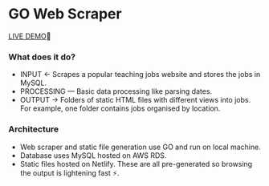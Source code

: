 # GO Web Scraper
[LIVE DEMO](https://some.com/)🔗

### What does it do?

- INPUT ← Scrapes a popular teaching jobs website and stores the jobs in MySQL.
- PROCESSING — Basic data processing like parsing dates.
- OUTPUT → Folders of static HTML files with different views into jobs. For example, one folder contains jobs organised by location.

### Architecture

- Web scraper and static file generation use GO and run on local machine.
- Database uses MySQL hosted on AWS RDS.
- Static files hosted on Netlify. These are all pre-generated so browsing the output is lightening fast ⚡️.

